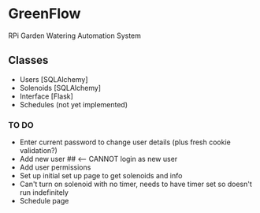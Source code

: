 # GreenFlow
RPi Garden Watering Automation System

## Classes
* Users [SQLAlchemy]
* Solenoids [SQLAlchemy]
* Interface [Flask]
* Schedules (not yet implemented)

### TO DO
* Enter current password to change user details (plus fresh cookie validation?)
* Add new user      ## <-- CANNOT login as new user
* Add user permissions
* Set up initial set up page to get solenoids and info
* Can't turn on solenoid with no timer, needs to have timer set so doesn't run indefinitely
* Schedule page